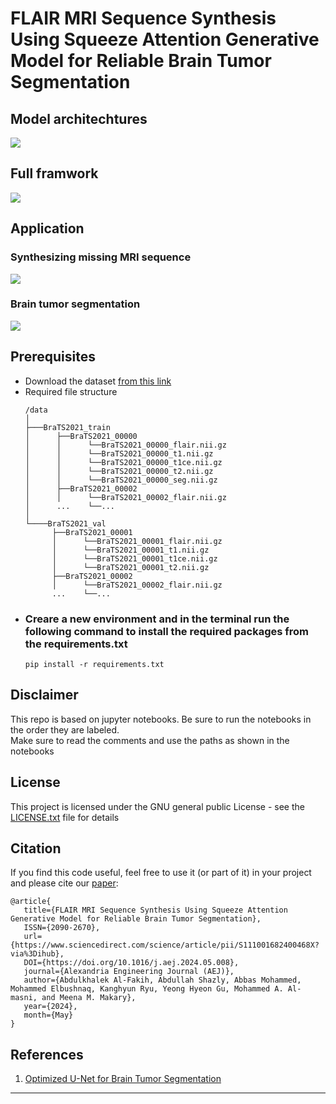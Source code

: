# FLAIR MRI Sequence Synthesis Using Squeeze Attention Generative Model for Reliable Brain Tumor Segmentation

## Model architechtures
<img src="https://github.com/A-shazli/MRI_SEQ_SYNTH/assets/61319952/34064ca4-1420-44d3-aec0-fb47d44a3a80">

## Full framwork
<img src="https://github.com/A-shazli/MRI_SEQ_SYNTH/assets/61319952/0c85cd27-8df0-4774-a26c-7158740e9544">

## Application
### Synthesizing missing MRI sequence
<img src='https://github.com/A-shazli/MRI_SEQ_SYNTH/assets/61319952/d5491ec6-2c7c-4e4c-94cf-f33dc026b277'>

### Brain tumor segmentation
<img src='https://github.com/A-shazli/MRI_SEQ_SYNTH/assets/61319952/79b593fe-f21f-44de-b017-de68c7ce3a48'>


## Prerequisites
<ul>
  <li>Download the dataset <a href='https://www.med.upenn.edu/cbica/brats2021/#Data2'>from this link</a></li>
  <li>Required file structure</li>
  
  ```
  /data 
 │
 ├───BraTS2021_train
 │      ├──BraTS2021_00000 
 │      │      └──BraTS2021_00000_flair.nii.gz
 │      │      └──BraTS2021_00000_t1.nii.gz
 │      │      └──BraTS2021_00000_t1ce.nii.gz
 │      │      └──BraTS2021_00000_t2.nii.gz
 │      │      └──BraTS2021_00000_seg.nii.gz
 │      ├──BraTS2021_00002
 │      │      └──BraTS2021_00002_flair.nii.gz
 │      ...    └──...
 │
 └────BraTS2021_val
        ├──BraTS2021_00001 
        │      └──BraTS2021_00001_flair.nii.gz
        │      └──BraTS2021_00001_t1.nii.gz
        │      └──BraTS2021_00001_t1ce.nii.gz
        │      └──BraTS2021_00001_t2.nii.gz
        ├──BraTS2021_00002
        │      └──BraTS2021_00002_flair.nii.gz
        ...    └──...
  ```

  <li>
    <h3>Creare a new environment and in the terminal run the following command to install the required packages from the requirements.txt</h3>

  ``` 
  pip install -r requirements.txt
  ```
  </li>
  
</ul>
 
## Disclaimer
<p>This repo is based on jupyter notebooks. Be sure to run the notebooks in the order they are labeled. <br>Make sure to read the comments and use the paths as shown in the notebooks</p>

## License
This project is licensed under the GNU general public License - see the <a href='https://github.com/A-shazli/MRI_SEQ_SYNTH/blob/main/LICENSE'>LICENSE.txt</a> file for details

## Citation
<p>If you find this code useful, feel free to use it (or part of it) in your project and please cite our <a href=''>paper</a>:</p>

```
@article{
   title={FLAIR MRI Sequence Synthesis Using Squeeze Attention Generative Model for Reliable Brain Tumor Segmentation},
   ISSN={2090-2670},
   url={https://www.sciencedirect.com/science/article/pii/S111001682400468X?via%3Dihub},
   DOI={https://doi.org/10.1016/j.aej.2024.05.008},
   journal={Alexandria Engineering Journal (AEJ)},
   author={Abdulkhalek Al-Fakih, Abdullah Shazly, Abbas Mohammed, Mohammed Elbushnaq, Kanghyun Ryu, Yeong Hyeon Gu, Mohammed A. Al-masni, and Meena M. Makary},
   year={2024},
   month={May}
}
```

## References
<ol>
  <li>
    <a href='https://github.com/NVIDIA/DeepLearningExamples/blob/master/PyTorch/Segmentation/nnUNet/notebooks/BraTS21.ipynb'>Optimized U-Net for Brain Tumor Segmentation<a/>
  </li>
</ol>

<hr/>

